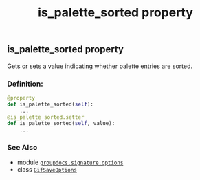 ﻿---
title: is_palette_sorted property
second_title: GroupDocs.Signature for Python via .NET API References
description: 
type: docs
url: /python-net/groupdocs.signature.options/gifsaveoptions/is_palette_sorted/
is_root: false
weight: 100
---

## is_palette_sorted property


Gets or sets a value indicating whether palette entries are sorted.
### Definition:
```python
@property
def is_palette_sorted(self):
    ...
@is_palette_sorted.setter
def is_palette_sorted(self, value):
    ...
```

### See Also
* module [`groupdocs.signature.options`](../../)
* class [`GifSaveOptions`](/signature/python-net/groupdocs.signature.options/gifsaveoptions)
